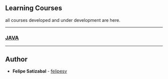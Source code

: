 ## Learning Courses
all courses developed and under development are here.

---

### [JAVA](./JAVA)

---

## Author
* **Felipe Satizabal** - [felipesv](https://github.com/felipesv)

